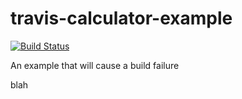# travis-calculator-example

[![Build Status](https://travis-ci.org/CGS-Matthew-Purcell/travis-calculator-example.svg?branch=master)](https://travis-ci.org/CGS-Matthew-Purcell/travis-calculator-example)

An example that will cause a build failure

blah

